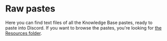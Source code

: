 # Raw pastes

Here you can find text files of all the Knowledge Base pastes, ready to paste into Discord. If you want to browse the pastes, you're looking for [the Resources folder](../Resources).
